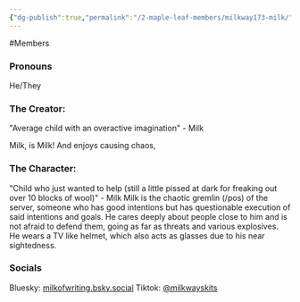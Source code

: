 ```yaml
---
{"dg-publish":true,"permalink":"/2-maple-leaf-members/milkway173-milk/","created":"2024-11-25T13:28:34.332-05:00"}
---
```


#Members 
### Pronouns 
He/They
### The Creator:
"Average child with an overactive imagination"
\- Milk

Milk, is Milk! And enjoys causing chaos, 
### The Character:
"Child who just wanted to help (still a little pissed at dark for freaking out over 10 blocks of wool)"
\- Milk
Milk is the chaotic gremlin (/pos) of the server, someone who has good intentions but has questionable execution of said intentions and goals. He cares deeply about people close to him and is not afraid to defend them, going as far as threats and various explosives.  
He wears a TV like helmet, which also acts as glasses due to his near sightedness.
### Socials
Bluesky: [milkofwriting.bsky.social](https://bsky.app/profile/milkofwriting.bsky.social)
Tiktok: [@milkwayskits](https://www.tiktok.com/@milkwayskits?_t=8rhLon42Iik&_r=1)
